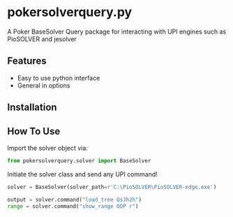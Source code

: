 # pokersolverquery&#46;py


A Poker BaseSolver Query package for interacting with UPI engines such as PioSOLVER and jesolver

## Features
* Easy to use python interface
* General in options

## Installation
<!---
> *Requires Python 3.6 and above*
-->

<!---
You can install the module from [PyPI](https://pypi.org/project/playingcards.py/) or by using pip.

```sh
# Linux/MacOS
pip3 install playingcards.py

# Windows
pip install playingcards.py

```
-->
## How To Use
Import the solver object via:

```python
from pokersolverquery.solver import BaseSolver
```
Initiate the solver class and send any UPI command!

```python
solver = BaseSolver(solver_path=r'C:\PioSOLVER\PioSOLVER-edge.exe')

output = solver.command("load_tree QsJh2h")
range = solver.command("show_range OOP r")
```


<!---
### Class Attributes

* **Deck** Attributes
  * drawn_cards `dict` - Returns a dict of the values that were drawn from each corresponding suit.
  * cards `list` - Returns a list containing the class objects of each drawn card.
  * drawn `int` - Returns an integer of the amount of cards that have been drawn.
  * remaining `int` - Returns an integer amount of the remaining cards that can be drawn.

* **Card** Attributes
  * deck `Deck` - Returns a Deck object if the card was drawn from a deck. *Default: None*.
  * suit `int` - Returns an integer that corresponds with the card's suit.
  * suit_name `str` - Returns a string containing the converted suit name.
  * value `int` - Returns an integer of the card's face value.
  * rank `str|int` - Returns a string if the value can be converted into a word value (Ex. 11 -> Jack). Defaults to returning an integer if its not applicable (Ex. 2 -> 2).
  * name `str` - Returns a string containing the full name of the card. This prints out the rank and the suit of the card. (Ex. Ace of Spades, 3 of Hearts)
  * img `str` - Returns a string that contains an ASCII image of the card with the corresponding suit symbol.


### Class Arguments
A card object can be instantiated with preconceived values instead of using a random generator.

* Suits are ordered numerically from 0-3.

    * 0: **Spades**

    * 1: **Clubs**
  
    * 2: **Hearts**
  
    * 3: **Diamonds**

* Values are ordered numerically from 1-13.

  * 1: **Ace**

  * 2-10: **Face Value**

  * 11: **Jack**

  * 12: **Queen**
  
  * 13: **King**

-->
